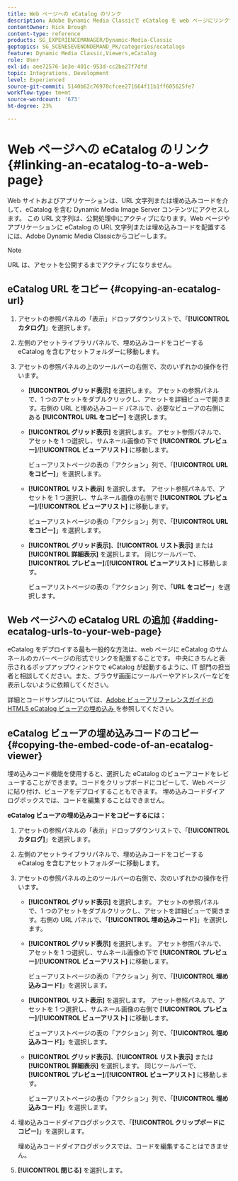 ```yaml
---
title: Web ページへの eCatalog のリンク
description: Adobe Dynamic Media Classicで eCatalog を web ページにリンクする方法を説明します。
contentOwner: Rick Brough
content-type: reference
products: SG_EXPERIENCEMANAGER/Dynamic-Media-Classic
geptopics: SG_SCENESEVENONDEMAND_PK/categories/ecatalogs
feature: Dynamic Media Classic,Viewers,eCatalog
role: User
exl-id: aee72576-1e3e-401c-953d-cc2be27f7dfd
topic: Integrations, Development
level: Experienced
source-git-commit: 5140b62c76970cfcee271664f11b1ff605625fe7
workflow-type: tm+mt
source-wordcount: '673'
ht-degree: 23%

---
```


# Web ページへの eCatalog のリンク{#linking-an-ecatalog-to-a-web-page}

Web サイトおよびアプリケーションは、URL 文字列または埋め込みコードを介して、eCatalog を含む Dynamic Media Image Server コンテンツにアクセスします。 この URL 文字列は、公開処理中にアクティブになります。Web ページやアプリケーションに eCatalog の URL 文字列または埋め込みコードを配置するには、Adobe Dynamic Media Classicからコピーします。

>[!NOTE]
>
>URL は、アセットを公開するまでアクティブになりません。

## eCatalog URL をコピー {#copying-an-ecatalog-url}

1. アセットの参照パネルの「表示」ドロップダウンリストで、「**[!UICONTROL カタログ]**」を選択します。
1. 左側のアセットライブラリパネルで、埋め込みコードをコピーする eCatalog を含むアセットフォルダーに移動します。
1. アセットの参照パネルの上のツールバーの右側で、次のいずれかの操作を行います。

   * **[!UICONTROL グリッド表示]** を選択します。 アセットの参照パネルで、1 つのアセットをダブルクリックし、アセットを詳細ビューで開きます。右側の URL と埋め込みコード パネルで、必要なビューアの右側にある **[!UICONTROL URL をコピー]** を選択します。
   * **[!UICONTROL グリッド表示]** を選択します。 アセット参照パネルで、アセットを 1 つ選択し、サムネール画像の下で **[!UICONTROL プレビュー]**/**[!UICONTROL ビューアリスト]** に移動します。

     ビューアリストページの表の「アクション」列で、「**[!UICONTROL URL をコピー]**」を選択します。

   * **[!UICONTROL リスト表示]** を選択します。 アセット参照パネルで、アセットを 1 つ選択し、サムネール画像の右側で **[!UICONTROL プレビュー]**/**[!UICONTROL ビューアリスト]** に移動します。

     ビューアリストページの表の「アクション」列で、「**[!UICONTROL URL をコピー]**」を選択します。

   * **[!UICONTROL グリッド表示]**、**[!UICONTROL リスト表示]** または **[!UICONTROL 詳細表示]** を選択します。 同じツールバーで、**[!UICONTROL プレビュー]**/**[!UICONTROL ビューアリスト]** に移動します。

     ビューアリストページの表の「アクション」列で、「**URL をコピー**」を選択します。

## Web ページへの eCatalog URL の追加 {#adding-ecatalog-urls-to-your-web-page}

eCatalog をデプロイする最も一般的な方法は、web ページに eCatalog のサムネールのカバーページの形式でリンクを配置することです。 中央にきちんと表示されるポップアップウィンドウで eCatalog が起動するように、IT 部門の担当者と相談してください。また、ブラウザ画面にツールバーやアドレスバーなどを表示しないように依頼してください。

詳細とコードサンプルについては、[Adobe ビューアリファレンスガイドのHTML5 eCatalog ビューアの埋め込み &#x200B;](https://experienceleague.adobe.com/ja/docs/dynamic-media-developer-resources/library/viewers-aem-assets-dmc/ecatalog/c-html5-20-ecatalog-viewer-about#section-e1c3106f5b3e445d9b95be337c2f94e2) を参照してください。

## eCatalog ビューアの埋め込みコードのコピー {#copying-the-embed-code-of-an-ecatalog-viewer}

埋め込みコード機能を使用すると、選択した eCatalog のビューアコードをレビューすることができます。コードをクリップボードにコピーして、Web ページに貼り付け、ビューアをデプロイすることもできます。 埋め込みコードダイアログボックスでは、コードを編集することはできません。

**eCatalog ビューアの埋め込みコードをコピーするには：**

1. アセットの参照パネルの「表示」ドロップダウンリストで、「**[!UICONTROL カタログ]**」を選択します。
1. 左側のアセットライブラリパネルで、埋め込みコードをコピーする eCatalog を含むアセットフォルダーに移動します。
1. アセットの参照パネルの上のツールバーの右側で、次のいずれかの操作を行います。

   * **[!UICONTROL グリッド表示]** を選択します。 アセットの参照パネルで、1 つのアセットをダブルクリックし、アセットを詳細ビューで開きます。右側の URL パネルで、「**[!UICONTROL 埋め込みコード]**」を選択します。
   * **[!UICONTROL グリッド表示]** を選択します。 アセット参照パネルで、アセットを 1 つ選択し、サムネール画像の下で **[!UICONTROL プレビュー]**/**[!UICONTROL ビューアリスト]** に移動します。

     ビューアリストページの表の「アクション」列で、「**[!UICONTROL 埋め込みコード]**」を選択します。

   * **[!UICONTROL リスト表示]** を選択します。 アセット参照パネルで、アセットを 1 つ選択し、サムネール画像の右側で **[!UICONTROL プレビュー]**/**[!UICONTROL ビューアリスト]** に移動します。

     ビューアリストページの表の「アクション」列で、「**[!UICONTROL 埋め込みコード]**」を選択します。

   * **[!UICONTROL グリッド表示]**、**[!UICONTROL リスト表示]** または **[!UICONTROL 詳細表示]** を選択します。 同じツールバーで、**[!UICONTROL プレビュー]**/**[!UICONTROL ビューアリスト]** に移動します。

     ビューアリストページの表の「アクション」列で、「**[!UICONTROL 埋め込みコード]**」を選択します。

1. 埋め込みコードダイアログボックスで、「**[!UICONTROL クリップボードにコピー]**」を選択します。

   埋め込みコードダイアログボックスでは、コードを編集することはできません。

1. **[!UICONTROL 閉じる]** を選択します。
